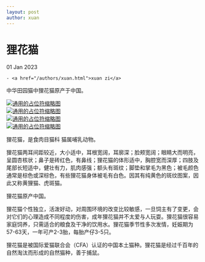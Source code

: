 ```yaml
---
layout: post
author: xuan
---
```

<h1>狸花猫</h1>

<p>
  01 Jan 2023
  
  
    - <a href="/authors/xuan.html">xuan zi</a>
  
</p>

<p>中华田园猫中狸花猫原产于中国。</p>
<head>
	<meta charset="utf-8" /> 
    <title>Bootstrap 实例 - 缩略图</title>
	<link rel="stylesheet" href="https://cdn.staticfile.net/twitter-bootstrap/3.3.7/css/bootstrap.min.css" />
	<script src="https://cdn.staticfile.net/jquery/2.1.1/jquery.min.js"></script>
	<script src="https://cdn.staticfile.net/twitter-bootstrap/3.3.7/js/bootstrap.min.js"></script>
</head>
<body>

<div class="row">
    <div class="col-sm-6 col-md-3">
        <a href="#" class="thumbnail">
            <img src="https://th.bing.com/th/id/R.3b6a8238a4809e68a5417fd586df68ff?rik=htQOCyKoeKakDw&amp;riu=http%3a%2f%2fwww.chongwumao.com.cn%2ffile%2fupload%2f201905%2f25%2f110642111.jpg&amp;ehk=KDLllaLtRmzbZ1YorrBxSAzBYHHVc44OmV6ZFTvLrEI%3d&amp;risl=&amp;pid=ImgRaw&amp;r=0" alt="通用的占位符缩略图" />
        </a>
    </div>
    <div class="col-sm-6 col-md-3">
        <a href="#" class="thumbnail">
            <img src="https://th.bing.com/th/id/OIP.PE8Fndsf_Qk0StKmtadB6AHaF-?rs=1&amp;pid=ImgDetMain" alt="通用的占位符缩略图" />
        </a>
    </div>
    <div class="col-sm-6 col-md-3">
        <a href="#" class="thumbnail">
            <img src="https://sbike.cn/b/zhongguolihuamao/1.jpg" alt="通用的占位符缩略图" />
        </a>
    </div>
    <div class="col-sm-6 col-md-3">
        <a href="#" class="thumbnail">
            <img src="https://th.bing.com/th/id/OIP.VkC7qtrUIfd8RXXRIrEwsAHaFQ?rs=1&amp;pid=ImgDetMain" alt="通用的占位符缩略图" />
        </a>
    </div>
</div>
<p>狸花猫，是食肉目猫科 猫属哺乳动物。</p>
<p>狸花猫两耳间距较近，大小适中，耳根宽阔，耳廓深；脸颊宽阔；眼睛大而明亮，呈圆杏核状；鼻子是砖红色，有鼻线；狸花猫的体形适中，胸腔宽而深厚；四肢及尾部长短适中，健壮有力，肌肉感强；额头有斑纹；脚垫和掌毛为黑色；被毛颜色通常是棕色或深棕色，有些狸花猫身体被毛有白色。因其有纯黄色的斑纹图案，因此又称黄狸猫、虎斑猫。</p>
<p>狸花猫原产中国。</p>
<p>狸花猫个性独立，活泼好动，对周围环境的改变比较敏感，一旦饲主有了变更，会对它们的心理造成不同程度的伤害，成年狸花猫并不太爱与人玩耍。狸花猫很容易家庭饲养，只需适合的粮食及干净的饮用水。狸花猫季节性多次发情，妊娠期为57-63天，一年可产2-3胎，每胎产仔3-5只。</p>
<p>狸花猫是被国际爱猫联合会（CFA）认证的中国本土猫种。狸花猫是经过千百年的自然淘汰而形成的自然猫种，善于捕鼠。</p>

